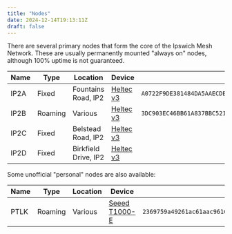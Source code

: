 ```yaml
---
title: "Nodes"
date: 2024-12-14T19:13:11Z
draft: false
---
```


There are several primary nodes that form the core of the Ipswich Mesh Network. These are usually permanently mounted "always on" nodes, although 100% uptime is not guaranteed.

| Name | Type    | Location             | Device                                                   | Public Key                                                         |
|------|---------|----------------------|----------------------------------------------------------|--------------------------------------------------------------------|
| IP2A | Fixed   | Fountains Road, IP2  | [Heltec v3](https://heltec.org/project/wifi-lora-32-v3/) | `A0722F9DE381484DA5AAECDB61586171E2FC4A4714072BBF04FD8F09B4768DED` |
| IP2B | Roaming | Various              | [Heltec v3](https://heltec.org/project/wifi-lora-32-v3/) | `3DC903EC46BB61A837BBC5212BB6000ED93E13F3FE4A04B390A8AD80C7D5357A` |
| IP2C | Fixed   | Belstead Road, IP2   | [Heltec v3](https://heltec.org/project/wifi-lora-32-v3/) |                                                                    |
| IP2D | Fixed   | Birkfield Drive, IP2 | [Heltec v3](https://heltec.org/project/wifi-lora-32-v3/) |                                                                    |

Some unofficial "personal" nodes are also available:

| Name | Type    | Location | Device                                                                                                | Identifiers                                                        |
|------|---------|----------|-------------------------------------------------------------------------------------------------------|--------------------------------------------------------------------|
| PTLK | Roaming | Various  | [Seeed T1000-E](https://www.seeedstudio.com/SenseCAP-Card-Tracker-T1000-E-for-Meshtastic-p-5913.html) | `2369759a49261ac61aac96108a2e8cb5659ce4be23a4da24601db4e5dc638f78` |
